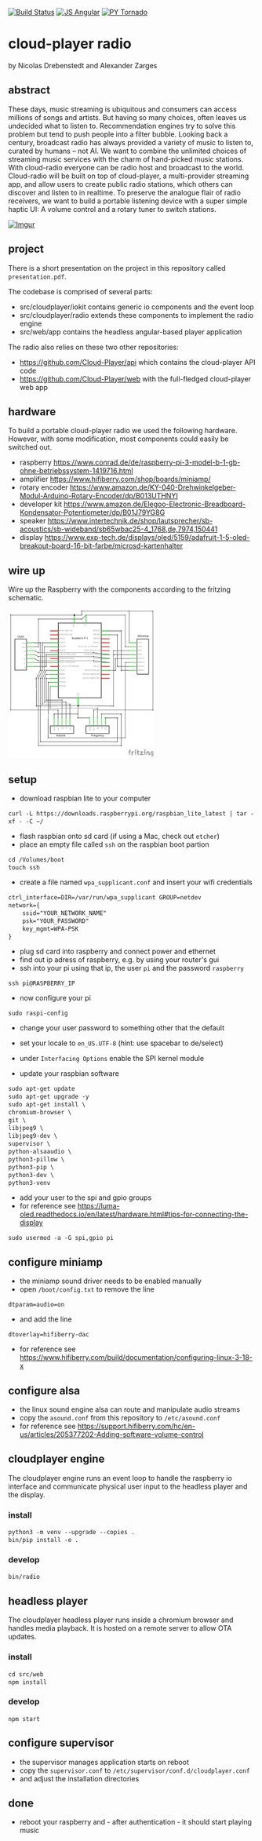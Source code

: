 [![Build Status](https://travis-ci.org/Cloud-Player/radio.svg?branch=master)](https://travis-ci.org/Cloud-Player/radio)
[![JS Angular](https://img.shields.io/badge/js-angular-blue.svg)](https://angularjs.org)
[![PY Tornado](https://img.shields.io/badge/py-tornado-blue.svg)](http://www.tornadoweb.org)

# cloud-player radio

by Nicolas Drebenstedt and Alexander Zarges

## abstract

These days, music streaming is ubiquitous and consumers can access millions of songs and artists.
But having so many choices, often leaves us undecided what to listen to. Recommendation engines try to solve this problem but tend to push people into a filter bubble.
Looking back a century, broadcast radio has always provided a variety of music to listen to, curated by humans – not AI.
We want to combine the unlimited choices of streaming music services with the charm of hand-picked music stations. With cloud-radio everyone can be radio host and broadcast to the world.
Cloud-radio will be built on top of cloud-player, a multi-provider streaming app, and allow users to create public radio stations, which others can discover and listen to in realtime.
To preserve the analogue flair of radio receivers, we want to build a portable listening device with a super simple haptic UI: A volume control and a rotary tuner to switch stations.

[![Imgur](https://i.imgur.com/RFn24iJ.png)](https://drive.google.com/file/d/1w66yOvXvzBVmPQ2biMzG5pyp0Z4u0b_X/view "Play video")

## project

There is a short presentation on the project in this repository called `presentation.pdf`.

The codebase is comprised of several parts:
- src/cloudplayer/iokit contains generic io components and the event loop
- src/cloudplayer/radio extends these components to implement the radio engine
- src/web/app contains the headless angular-based player application

The radio also relies on these two other repositories:
- https://github.com/Cloud-Player/api which contains the cloud-player API code
- https://github.com/Cloud-Player/web with the full-fledged cloud-player web app

## hardware

To build a portable cloud-player radio we used the following hardware. However,
with some modification, most components could easily be switched out.

- raspberry https://www.conrad.de/de/raspberry-pi-3-model-b-1-gb-ohne-betriebssystem-1419716.html
- amplifier https://www.hifiberry.com/shop/boards/miniamp/
- rotary encoder https://www.amazon.de/KY-040-Drehwinkelgeber-Modul-Arduino-Rotary-Encoder/dp/B013UTHNYI
- developer kit https://www.amazon.de/Elegoo-Electronic-Breadboard-Kondensator-Potentiometer/dp/B01J79YG8G
- speaker https://www.intertechnik.de/shop/lautsprecher/sb-acoustics/sb-wideband/sb65wbac25-4_1768,de,7974,150441
- display https://www.exp-tech.de/displays/oled/5159/adafruit-1-5-oled-breakout-board-16-bit-farbe/microsd-kartenhalter

## wire up

Wire up the Raspberry with the components according to the fritzing schematic.

<img width=300 src="https://raw.githubusercontent.com/Cloud-Player/radio/master/schematic.jpg">

## setup

- download raspbian lite to your computer
```
curl -L https://downloads.raspberrypi.org/raspbian_lite_latest | tar -xf - -C ~/
```

- flash raspbian onto sd card (if using a Mac, check out `etcher`)
- place an empty file called `ssh` on the raspbian boot partion
```
cd /Volumes/boot
touch ssh
```

- create a file named `wpa_supplicant.conf` and insert your wifi credentials
```
ctrl_interface=DIR=/var/run/wpa_supplicant GROUP=netdev
network={
    ssid="YOUR_NETWORK_NAME"
    psk="YOUR_PASSWORD"
    key_mgmt=WPA-PSK
}
```

- plug sd card into raspberry and connect power and ethernet
- find out ip adress of raspberry, e.g. by using your router's gui
- ssh into your pi using that ip, the user `pi` and the password `raspberry`
```
ssh pi@RASPBERRY_IP
```

- now configure your pi
```
sudo raspi-config
```

- change your user password to something other that the default
- set your locale to `en_US.UTF-8` (hint: use spacebar to de/select)
- under `Interfacing Options` enable the SPI kernel module

- update your raspbian software
```
sudo apt-get update
sudo apt-get upgrade -y
sudo apt-get install \
chromium-browser \
git \
libjpeg9 \
libjpeg9-dev \
supervisor \
python-alsaaudio \
python3-pillow \
python3-pip \
python3-dev \
python3-venv
```

- add your user to the spi and gpio groups
- for reference see https://luma-oled.readthedocs.io/en/latest/hardware.html#tips-for-connecting-the-display
```
sudo usermod -a -G spi,gpio pi
```

## configure miniamp

- the miniamp sound driver needs to be enabled manually
- open `/boot/config.txt` to remove the line
```
dtparam=audio=on
```

- and add the line
```
dtoverlay=hifiberry-dac
```

- for reference see https://www.hifiberry.com/build/documentation/configuring-linux-3-18-x

## configure alsa

- the linux sound engine alsa can route and manipulate audio streams
- copy the `asound.conf` from this repository to `/etc/asound.conf`
- for reference see https://support.hifiberry.com/hc/en-us/articles/205377202-Adding-software-volume-control

## cloudplayer engine

The cloudplayer engine runs an event loop to handle the raspberry io interface
and communicate physical user input to the headless player and the display.

### install
```
python3 -m venv --upgrade --copies .
bin/pip install -e .
```

### develop
```
bin/radio
```

## headless player

The cloudplayer headless player runs inside a chromium browser and handles
media playback. It is hosted on a remote server to allow OTA updates.

### install
```
cd src/web
npm install
```

### develop
```
npm start
```

## configure supervisor

- the supervisor manages application starts on reboot
- copy the `supervisor.conf` to `/etc/supervisor/conf.d/cloudplayer.conf`
- and adjust the installation directories

## done

- reboot your raspberry and - after authentication - it should start playing music
